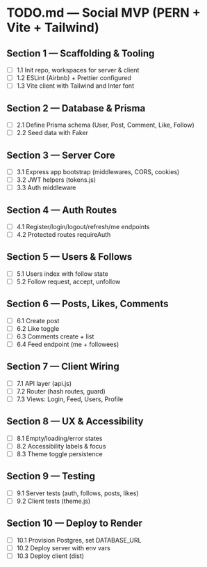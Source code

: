 # TODO.md — Social MVP (PERN + Vite + Tailwind)

## Section 1 — Scaffolding & Tooling
- [ ] 1.1 Init repo, workspaces for server & client
- [ ] 1.2 ESLint (Airbnb) + Prettier configured
- [ ] 1.3 Vite client with Tailwind and Inter font

## Section 2 — Database & Prisma
- [ ] 2.1 Define Prisma schema (User, Post, Comment, Like, Follow)
- [ ] 2.2 Seed data with Faker

## Section 3 — Server Core
- [ ] 3.1 Express app bootstrap (middlewares, CORS, cookies)
- [ ] 3.2 JWT helpers (tokens.js)
- [ ] 3.3 Auth middleware

## Section 4 — Auth Routes
- [ ] 4.1 Register/login/logout/refresh/me endpoints
- [ ] 4.2 Protected routes requireAuth

## Section 5 — Users & Follows
- [ ] 5.1 Users index with follow state
- [ ] 5.2 Follow request, accept, unfollow

## Section 6 — Posts, Likes, Comments
- [ ] 6.1 Create post
- [ ] 6.2 Like toggle
- [ ] 6.3 Comments create + list
- [ ] 6.4 Feed endpoint (me + followees)

## Section 7 — Client Wiring
- [ ] 7.1 API layer (api.js)
- [ ] 7.2 Router (hash routes, guard)
- [ ] 7.3 Views: Login, Feed, Users, Profile

## Section 8 — UX & Accessibility
- [ ] 8.1 Empty/loading/error states
- [ ] 8.2 Accessibility labels & focus
- [ ] 8.3 Theme toggle persistence

## Section 9 — Testing
- [ ] 9.1 Server tests (auth, follows, posts, likes)
- [ ] 9.2 Client tests (theme.js)

## Section 10 — Deploy to Render
- [ ] 10.1 Provision Postgres, set DATABASE_URL
- [ ] 10.2 Deploy server with env vars
- [ ] 10.3 Deploy client (dist)
